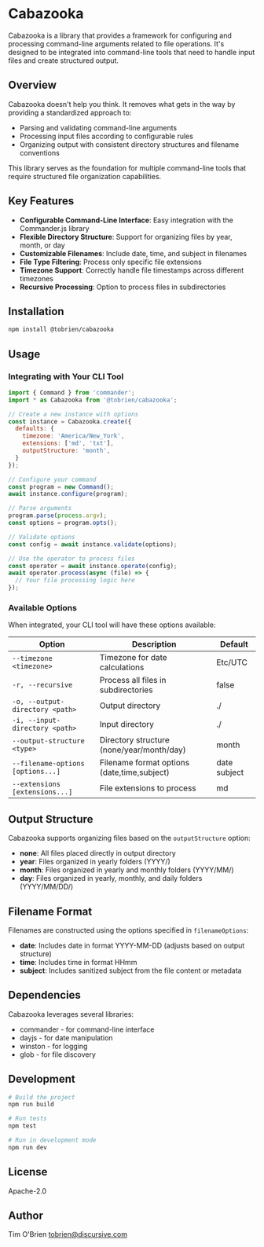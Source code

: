 # Cabazooka

Cabazooka is a library that provides a framework for configuring and processing command-line arguments related to file operations. It's designed to be integrated into command-line tools that need to handle input files and create structured output.

## Overview

Cabazooka doesn't help you think. It removes what gets in the way by providing a standardized approach to:
- Parsing and validating command-line arguments
- Processing input files according to configurable rules
- Organizing output with consistent directory structures and filename conventions

This library serves as the foundation for multiple command-line tools that require structured file organization capabilities.

## Key Features

- **Configurable Command-Line Interface**: Easy integration with the Commander.js library
- **Flexible Directory Structure**: Support for organizing files by year, month, or day
- **Customizable Filenames**: Include date, time, and subject in filenames
- **File Type Filtering**: Process only specific file extensions
- **Timezone Support**: Correctly handle file timestamps across different timezones
- **Recursive Processing**: Option to process files in subdirectories

## Installation

```bash
npm install @tobrien/cabazooka
```

## Usage

### Integrating with Your CLI Tool

```javascript
import { Command } from 'commander';
import * as Cabazooka from '@tobrien/cabazooka';

// Create a new instance with options
const instance = Cabazooka.create({
  defaults: {
    timezone: 'America/New_York',
    extensions: ['md', 'txt'],
    outputStructure: 'month',
  }
});

// Configure your command
const program = new Command();
await instance.configure(program);

// Parse arguments
program.parse(process.argv);
const options = program.opts();

// Validate options
const config = await instance.validate(options);

// Use the operator to process files
const operator = await instance.operate(config);
await operator.process(async (file) => {
  // Your file processing logic here
});
```

### Available Options

When integrated, your CLI tool will have these options available:

| Option | Description | Default |
|--------|-------------|---------|
| `--timezone <timezone>` | Timezone for date calculations | Etc/UTC |
| `-r, --recursive` | Process all files in subdirectories | false |
| `-o, --output-directory <path>` | Output directory | ./ |
| `-i, --input-directory <path>` | Input directory | ./ |
| `--output-structure <type>` | Directory structure (none/year/month/day) | month |
| `--filename-options [options...]` | Filename format options (date,time,subject) | date subject |
| `--extensions [extensions...]` | File extensions to process | md |

## Output Structure

Cabazooka supports organizing files based on the `outputStructure` option:

- **none**: All files placed directly in output directory
- **year**: Files organized in yearly folders (YYYY/)
- **month**: Files organized in yearly and monthly folders (YYYY/MM/)
- **day**: Files organized in yearly, monthly, and daily folders (YYYY/MM/DD/)

## Filename Format

Filenames are constructed using the options specified in `filenameOptions`:

- **date**: Includes date in format YYYY-MM-DD (adjusts based on output structure)
- **time**: Includes time in format HHmm
- **subject**: Includes sanitized subject from the file content or metadata

## Dependencies

Cabazooka leverages several libraries:
- commander - for command-line interface
- dayjs - for date manipulation
- winston - for logging
- glob - for file discovery

## Development

```bash
# Build the project
npm run build

# Run tests
npm test

# Run in development mode
npm run dev
```

## License

Apache-2.0

## Author

Tim O'Brien <tobrien@discursive.com>
